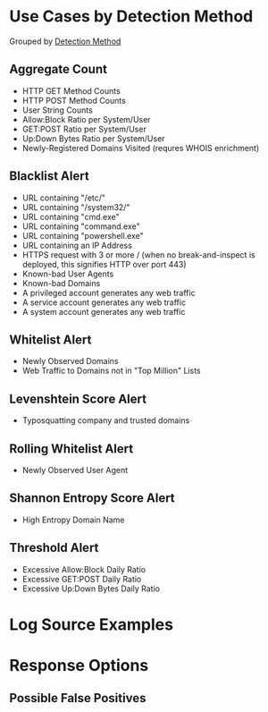 # Use Cases by Detection Method


Grouped by [Detection Method](/Detection-Methods.md)


## Aggregate Count
- HTTP GET Method Counts
- HTTP POST Method Counts
- User String Counts
- Allow:Block Ratio per System/User
- GET:POST Ratio per System/User
- Up:Down Bytes Ratio per System/User
- Newly-Registered Domains Visited (requres WHOIS enrichment)


## Blacklist Alert
- URL containing "/etc/"
- URL containing "/system32/"
- URL containing "cmd.exe"
- URL containing "command.exe"
- URL containing "powershell.exe"
- URL containing an IP Address
- HTTPS request with 3 or more / (when no break-and-inspect is deployed, this signifies HTTP over port 443)
- Known-bad User Agents
- Known-bad Domains
- A privileged account generates any web traffic
- A service account generates any web traffic
- A system account generates any web traffic


## Whitelist Alert
- Newly Observed Domains
- Web Traffic to Domains not in "Top Million" Lists


## Levenshtein Score Alert
- Typosquatting company and trusted domains


## Rolling Whitelist Alert
- Newly Observed User Agent
  

## Shannon Entropy Score Alert
- High Entropy Domain Name


## Threshold Alert
- Excessive Allow:Block Daily Ratio
- Excessive GET:POST Daily Ratio
- Excessive Up:Down Bytes Daily Ratio


# Log Source Examples


# Response Options


## Possible False Positives
